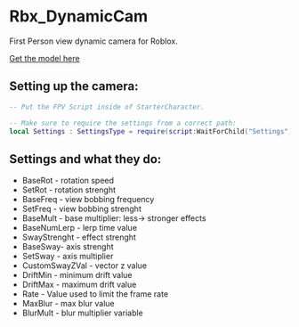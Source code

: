 # Rbx_DynamicCam

First Person view dynamic camera for Roblox.

[Get the model here](https://www.roblox.com/library/14006421972/FPV-DynamicCamera)

## Setting up the camera:

```lua
-- Put the FPV Script inside of StarterCharacter.

-- Make sure to require the settings from a correct path:
local Settings : SettingsType = require(script:WaitForChild("Settings"))

```

## Settings and what they do:

* BaseRot - rotation speed
* SetRot - rotation strenght
* BaseFreq - view bobbing frequency
* SetFreq - view bobbing strenght
* BaseMult - base multiplier: less-> stronger effects
* BaseNumLerp - lerp time value
* SwayStrenght - effect strenght
* BaseSway- axis strenght
* SetSway - axis multiplier
* CustomSwayZVal - vector z value
* DriftMin - minimum drift value
* DriftMax - maximum drift value
* Rate - Value used to limit the frame rate
* MaxBlur - max blur value
* BlurMult - blur multiplier variable